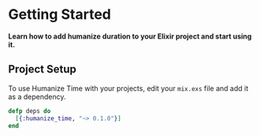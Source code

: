 # Getting Started

**Learn how to add humanize duration to your Elixir project and start using it.**

## Project Setup

To use Humanize Time with your projects, edit your `mix.exs` file and add it as a dependency.

```elixir
defp deps do
  [{:humanize_time, "~> 0.1.0"}]
end
```
